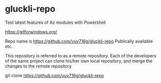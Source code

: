 # gluckli-repo
Test latest features of Az modules with Powershell

https://gitforwindows.org/

Repo name is https://github.com/vuv716g/gluckli-repo
Publically available etc.

This repository is referred to as a remote repository. 
Each of the developers of the same project can clone his/her own local repository, and merge the changes to the remote repository

git clone https://github.com/vuv716g/gluckli-repo
